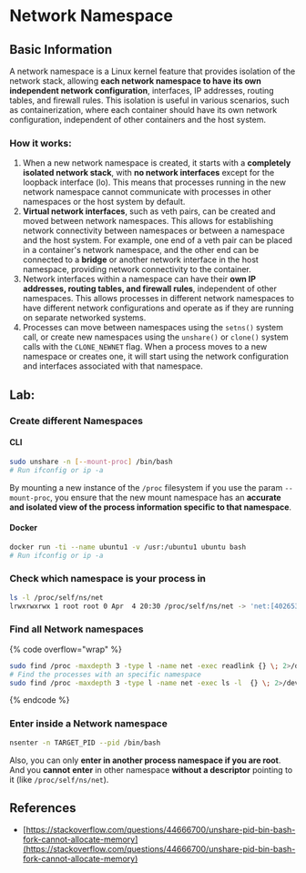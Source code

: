 # Network Namespace


## Basic Information

A network namespace is a Linux kernel feature that provides isolation of the network stack, allowing **each network namespace to have its own independent network configuration**, interfaces, IP addresses, routing tables, and firewall rules. This isolation is useful in various scenarios, such as containerization, where each container should have its own network configuration, independent of other containers and the host system.

### How it works:

1. When a new network namespace is created, it starts with a **completely isolated network stack**, with **no network interfaces** except for the loopback interface (lo). This means that processes running in the new network namespace cannot communicate with processes in other namespaces or the host system by default.
2. **Virtual network interfaces**, such as veth pairs, can be created and moved between network namespaces. This allows for establishing network connectivity between namespaces or between a namespace and the host system. For example, one end of a veth pair can be placed in a container's network namespace, and the other end can be connected to a **bridge** or another network interface in the host namespace, providing network connectivity to the container.
3. Network interfaces within a namespace can have their **own IP addresses, routing tables, and firewall rules**, independent of other namespaces. This allows processes in different network namespaces to have different network configurations and operate as if they are running on separate networked systems.
4. Processes can move between namespaces using the `setns()` system call, or create new namespaces using the `unshare()` or `clone()` system calls with the `CLONE_NEWNET` flag. When a process moves to a new namespace or creates one, it will start using the network configuration and interfaces associated with that namespace.

## Lab:

### Create different Namespaces

#### CLI

```bash
sudo unshare -n [--mount-proc] /bin/bash
# Run ifconfig or ip -a
```

By mounting a new instance of the `/proc` filesystem if you use the param `--mount-proc`, you ensure that the new mount namespace has an **accurate and isolated view of the process information specific to that namespace**.


#### Docker

```bash
docker run -ti --name ubuntu1 -v /usr:/ubuntu1 ubuntu bash
# Run ifconfig or ip -a
```

### &#x20;Check which namespace is your process in

```bash
ls -l /proc/self/ns/net
lrwxrwxrwx 1 root root 0 Apr  4 20:30 /proc/self/ns/net -> 'net:[4026531840]'
```

### Find all Network namespaces

{% code overflow="wrap" %}
```bash
sudo find /proc -maxdepth 3 -type l -name net -exec readlink {} \; 2>/dev/null | sort -u | grep "net:"
# Find the processes with an specific namespace
sudo find /proc -maxdepth 3 -type l -name net -exec ls -l  {} \; 2>/dev/null | grep <ns-number>
```
{% endcode %}

### Enter inside a Network namespace

```bash
nsenter -n TARGET_PID --pid /bin/bash
```

Also, you can only **enter in another process namespace if you are root**. And you **cannot** **enter** in other namespace **without a descriptor** pointing to it (like `/proc/self/ns/net`).

## References
* [https://stackoverflow.com/questions/44666700/unshare-pid-bin-bash-fork-cannot-allocate-memory](https://stackoverflow.com/questions/44666700/unshare-pid-bin-bash-fork-cannot-allocate-memory)


